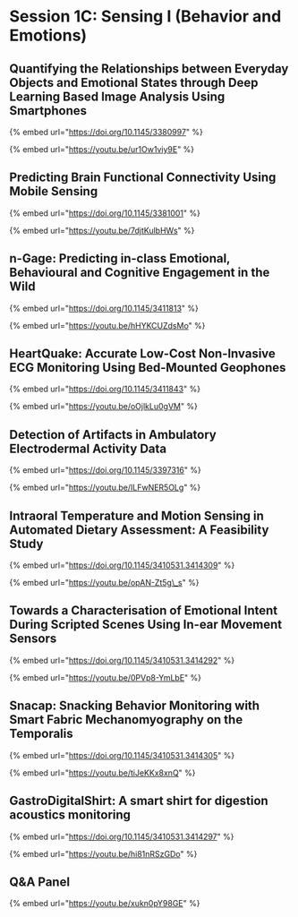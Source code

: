 # Session 1C: Sensing I \(Behavior and Emotions\)

## Quantifying the Relationships between Everyday Objects and Emotional States through Deep Learning Based Image Analysis Using Smartphones

{% embed url="https://doi.org/10.1145/3380997" %}

{% embed url="https://youtu.be/ur1Ow1viy9E" %}

## Predicting Brain Functional Connectivity Using Mobile Sensing

{% embed url="https://doi.org/10.1145/3381001" %}

{% embed url="https://youtu.be/7djtKulbHWs" %}

## n-Gage: Predicting in-class Emotional, Behavioural and Cognitive Engagement in the Wild

{% embed url="https://doi.org/10.1145/3411813" %}

{% embed url="https://youtu.be/hHYKCUZdsMo" %}

## HeartQuake: Accurate Low-Cost Non-Invasive ECG Monitoring Using Bed-Mounted Geophones

{% embed url="https://doi.org/10.1145/3411843" %}

{% embed url="https://youtu.be/oOjlkLu0gVM" %}

## Detection of Artifacts in Ambulatory Electrodermal Activity Data

{% embed url="https://doi.org/10.1145/3397316" %}

{% embed url="https://youtu.be/ILFwNER5OLg" %}

## Intraoral Temperature and Motion Sensing in Automated Dietary Assessment: A Feasibility Study

{% embed url="https://doi.org/10.1145/3410531.3414309" %}

{% embed url="https://youtu.be/opAN-Zt5g\_s" %}

## Towards a Characterisation of Emotional Intent During Scripted Scenes Using In-ear Movement Sensors

{% embed url="https://doi.org/10.1145/3410531.3414292" %}

{% embed url="https://youtu.be/0PVp8-YmLbE" %}

## Snacap: Snacking Behavior Monitoring with Smart Fabric Mechanomyography on the Temporalis

{% embed url="https://doi.org/10.1145/3410531.3414305" %}

{% embed url="https://youtu.be/tiJeKKx8xnQ" %}

## GastroDigitalShirt: A smart shirt for digestion acoustics monitoring

{% embed url="https://doi.org/10.1145/3410531.3414297" %}

{% embed url="https://youtu.be/hi81nRSzGDo" %}

## Q&A Panel

{% embed url="https://youtu.be/xukn0pY98GE" %}



